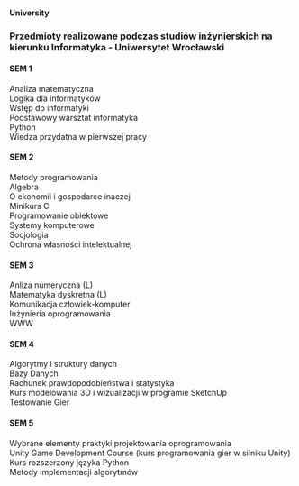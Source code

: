#### University
### Przedmioty realizowane podczas studiów inżynierskich na kierunku Informatyka - Uniwersytet Wrocławski

#### SEM 1
Analiza matematyczna  
Logika dla informatyków  
Wstęp do informatyki  
Podstawowy warsztat informatyka  
Python  
Wiedza przydatna w pierwszej pracy  

#### SEM 2
Metody programowania  
Algebra  
O ekonomii i gospodarce inaczej  
Minikurs C  
Programowanie obiektowe  
Systemy komputerowe  
Socjologia  
Ochrona własności intelektualnej  

#### SEM 3
Anliza numeryczna (L)  
Matematyka dyskretna (L)  
Komunikacja człowiek-komputer  
Inżynieria oprogramowania  
WWW  

#### SEM 4
Algorytmy i struktury danych   
Bazy Danych  
Rachunek prawdopodobieństwa i statystyka  
Kurs modelowania 3D i wizualizacji w programie SketchUp  
Testowanie Gier  

#### SEM 5
Wybrane elementy praktyki projektowania oprogramowania  
Unity Game Development Course (kurs programowania gier w silniku Unity)  
Kurs rozszerzony języka Python   
Metody implementacji algorytmów  

